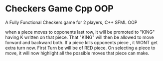 # Checkers Game Cpp OOP
A Fully Functional Checkers game for 2 players, C++ SFML OOP


when a piece moves to opponents last row, it will be promoted to "KING" having K written on that piece. That "KING" will then be allowed to move forward and backward both.
If a piece kills opponents piece , it WONT get extra turn now.
First Turn be will be of RED piece.
On selecting a piece to move, it will now highlight all the possible moves that piece can make.

